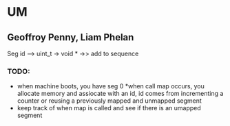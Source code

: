 # UM 
## Geoffroy Penny, Liam Phelan


Seg id --> uint_t → void * →> add to sequence

### TODO:
* when machine boots, you have seg 0
*when call map occurs, you allocate memory and assiocate with an id, id comes from incrementing a counter or reusing a previously mapped and unmapped segment
* keep track of when map is called and see if there is an umapped segment


 
